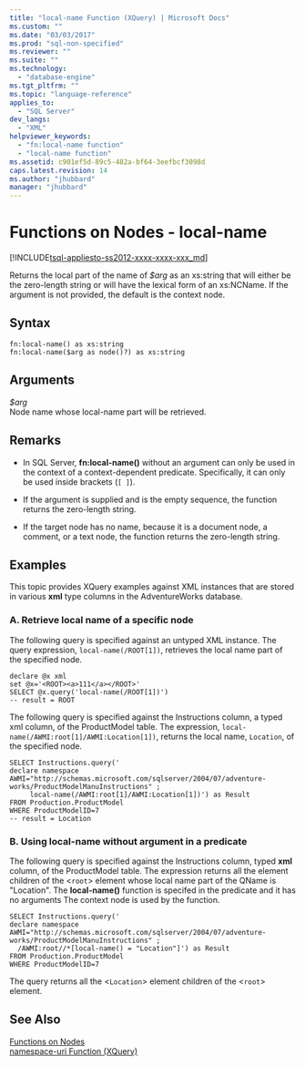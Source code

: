 ```yaml
---
title: "local-name Function (XQuery) | Microsoft Docs"
ms.custom: ""
ms.date: "03/03/2017"
ms.prod: "sql-non-specified"
ms.reviewer: ""
ms.suite: ""
ms.technology: 
  - "database-engine"
ms.tgt_pltfrm: ""
ms.topic: "language-reference"
applies_to: 
  - "SQL Server"
dev_langs: 
  - "XML"
helpviewer_keywords: 
  - "fn:local-name function"
  - "local-name function"
ms.assetid: c901ef5d-89c5-482a-bf64-3eefbcf3098d
caps.latest.revision: 14
ms.author: "jhubbard"
manager: "jhubbard"
---
```

# Functions on Nodes - local-name
[!INCLUDE[tsql-appliesto-ss2012-xxxx-xxxx-xxx_md](../integration-services/system/stored-procedures/includes/tsql-appliesto-ss2012-xxxx-xxxx-xxx-md.md)]

  Returns the local part of the name of *$arg* as an xs:string that will either be the zero-length string or will have the lexical form of an xs:NCName. If the argument is not provided, the default is the context node.  
  
## Syntax  
  
```  
fn:local-name() as xs:string  
fn:local-name($arg as node()?) as xs:string  
```  
  
## Arguments  
 *$arg*  
 Node name whose local-name part will be retrieved.  
  
## Remarks  
  
-   In SQL Server, **fn:local-name()** without an argument can only be used in the context of a context-dependent predicate. Specifically, it can only be used inside brackets (`[ ]`).  
  
-   If the argument is supplied and is the empty sequence, the function returns the zero-length string.  
  
-   If the target node has no name, because it is a document node, a comment, or a text node, the function returns the zero-length string.  
  
## Examples  
 This topic provides XQuery examples against XML instances that are stored in various **xml** type columns in the AdventureWorks database.  
  
### A. Retrieve local name of a specific node  
 The following query is specified against an untyped XML instance. The query expression, `local-name(/ROOT[1])`, retrieves the local name part of the specified node.  
  
```  
declare @x xml  
set @x='<ROOT><a>111</a></ROOT>'  
SELECT @x.query('local-name(/ROOT[1])')  
-- result = ROOT  
```  
  
 The following query is specified against the Instructions column, a typed xml column, of the ProductModel table. The expression, `local-name(/AWMI:root[1]/AWMI:Location[1])`, returns the local name, `Location`, of the specified node.  
  
```  
SELECT Instructions.query('  
declare namespace AWMI="http://schemas.microsoft.com/sqlserver/2004/07/adventure-works/ProductModelManuInstructions" ;  
     local-name(/AWMI:root[1]/AWMI:Location[1])') as Result  
FROM Production.ProductModel  
WHERE ProductModelID=7  
-- result = Location  
```  
  
### B. Using local-name without argument in a predicate  
 The following query is specified against the Instructions column, typed **xml** column, of the ProductModel table. The expression returns all the element children of the <`root`> element whose local name part of the QName is "Location". The **local-name()** function is specifed in the predicate and it has no arguments The context node is used by the function.  
  
```  
SELECT Instructions.query('  
declare namespace AWMI="http://schemas.microsoft.com/sqlserver/2004/07/adventure-works/ProductModelManuInstructions" ;  
  /AWMI:root//*[local-name() = "Location"]') as Result  
FROM Production.ProductModel  
WHERE ProductModelID=7  
```  
  
 The query returns all the <`Location`> element children of the <`root`> element.  
  
## See Also  
 [Functions on Nodes](http://msdn.microsoft.com/library/09a8affa-3341-4f50-aebc-fdf529e00c08)   
 [namespace-uri Function &#40;XQuery&#41;](../xquery/functions-on-nodes-namespace-uri.md)  
  
  